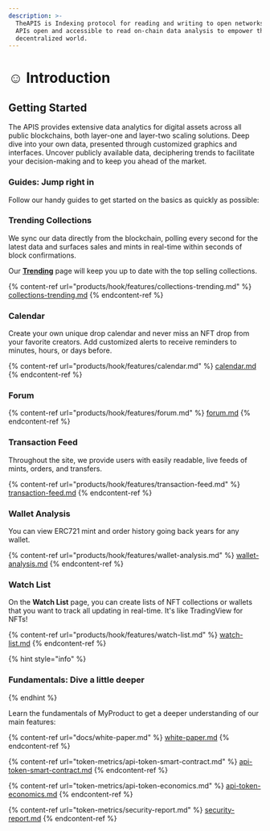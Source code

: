 ```yaml
---
description: >-
  TheAPIS is Indexing protocol for reading and writing to open networks.Making
  APIs open and accessible to read on-chain data analysis to empower the
  decentralized world.
---
```


# ☺ Introduction

## Getting Started

The APIS provides extensive data analytics for digital assets across all public blockchains, both layer-one and layer-two scaling solutions. Deep dive into your own data, presented through customized graphics and interfaces. Uncover publicly available data, deciphering trends to facilitate your decision-making and to keep you ahead of the market.



### Guides: Jump right in

Follow our handy guides to get started on the basics as quickly as possible:

### Trending Collections

We sync our data directly from the blockchain, polling every second for the latest data and surfaces sales and mints in real-time within seconds of block confirmations.

Our [**Trending**](https://beta.theapis.xyz/#/trending) page will keep you up to date with the top selling collections.

{% content-ref url="products/hook/features/collections-trending.md" %}
[collections-trending.md](products/hook/features/collections-trending.md)
{% endcontent-ref %}



### Calendar

Create your own unique drop calendar and never miss an NFT drop from your favorite creators. Add customized alerts to receive reminders to minutes, hours, or days before.

{% content-ref url="products/hook/features/calendar.md" %}
[calendar.md](products/hook/features/calendar.md)
{% endcontent-ref %}



### Forum

{% content-ref url="products/hook/features/forum.md" %}
[forum.md](products/hook/features/forum.md)
{% endcontent-ref %}



### Transaction  Feed

Throughout the site, we provide users with easily readable, live feeds of mints, orders, and transfers.

{% content-ref url="products/hook/features/transaction-feed.md" %}
[transaction-feed.md](products/hook/features/transaction-feed.md)
{% endcontent-ref %}



### Wallet  Analysis

You can view ERC721 mint and order history going back years for any wallet.

{% content-ref url="products/hook/features/wallet-analysis.md" %}
[wallet-analysis.md](products/hook/features/wallet-analysis.md)
{% endcontent-ref %}



### Watch  List

On the **Watch  List** page, you can create lists of NFT collections or wallets that you want to track  all updating in real-time. It's like TradingView for NFTs!

{% content-ref url="products/hook/features/watch-list.md" %}
[watch-list.md](products/hook/features/watch-list.md)
{% endcontent-ref %}





{% hint style="info" %}
### Fundamentals: Dive a little deeper
{% endhint %}

Learn the fundamentals of MyProduct to get a deeper understanding of our main features:

{% content-ref url="docs/white-paper.md" %}
[white-paper.md](docs/white-paper.md)
{% endcontent-ref %}

{% content-ref url="token-metrics/api-token-smart-contract.md" %}
[api-token-smart-contract.md](token-metrics/api-token-smart-contract.md)
{% endcontent-ref %}

{% content-ref url="token-metrics/api-token-economics.md" %}
[api-token-economics.md](token-metrics/api-token-economics.md)
{% endcontent-ref %}

{% content-ref url="token-metrics/security-report.md" %}
[security-report.md](token-metrics/security-report.md)
{% endcontent-ref %}
